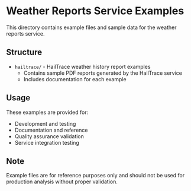 # Weather Reports Service Examples

This directory contains example files and sample data for the weather reports service.

## Structure

- `hailtrace/` - HailTrace weather history report examples
  - Contains sample PDF reports generated by the HailTrace service
  - Includes documentation for each example

## Usage

These examples are provided for:
- Development and testing
- Documentation and reference
- Quality assurance validation
- Service integration testing

## Note

Example files are for reference purposes only and should not be used for production analysis without proper validation.
